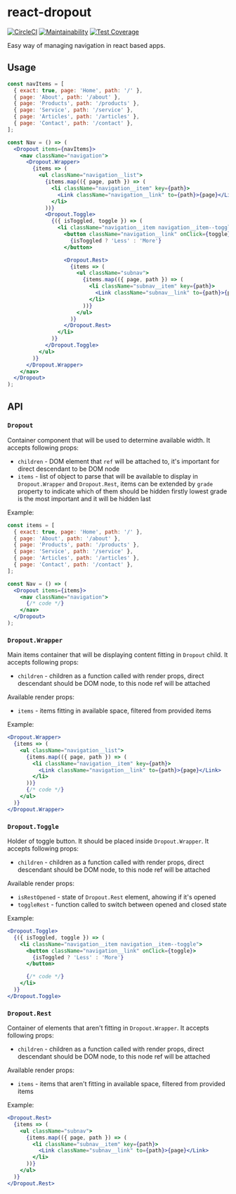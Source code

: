 # react-dropout

[![CircleCI](https://circleci.com/gh/pawelnvk/react-dropout.svg?style=svg)](https://circleci.com/gh/pawelnvk/react-dropout)
[![Maintainability](https://api.codeclimate.com/v1/badges/886513e64fc6fbc107a7/maintainability)](https://codeclimate.com/github/pawelnvk/react-dropout/maintainability)
[![Test Coverage](https://api.codeclimate.com/v1/badges/886513e64fc6fbc107a7/test_coverage)](https://codeclimate.com/github/pawelnvk/react-dropout/test_coverage)

Easy way of managing navigation in react based apps.

## Usage
```jsx
const navItems = [
  { exact: true, page: 'Home', path: '/' },
  { page: 'About', path: '/about' },
  { page: 'Products', path: '/products' },
  { page: 'Service', path: '/service' },
  { page: 'Articles', path: '/articles' },
  { page: 'Contact', path: '/contact' },
];

const Nav = () => (
  <Dropout items={navItems}>
    <nav className="navigation">
      <Dropout.Wrapper>
        {items => (
          <ul className="navigation__list">
            {items.map(({ page, path }) => (
              <li className="navigation__item" key={path}>
                <Link className="navigation__link" to={path}>{page}</Link>
              </li>
            ))}
            <Dropout.Toggle>
              {({ isToggled, toggle }) => (
                <li className="navigation__item navigation__item--toggle">
                  <button className="navigation__link" onClick={toggle}>
                    {isToggled ? 'Less' : 'More'}
                  </button>

                  <Dropout.Rest>
                    {items => (
                      <ul className="subnav">
                        {items.map(({ page, path }) => (
                          <li className="subnav__item" key={path}>
                            <Link className="subnav__link" to={path}>{page}</Link>
                          </li>
                        ))}
                      </ul>
                    )}
                  </Dropout.Rest>
                </li>
              )}
            </Dropout.Toggle>
          </ul>
        )}
      </Dropout.Wrapper>
    </nav>
  </Dropout>
);
```

## API

### `Dropout`
Container component that will be used to determine available width. It accepts following props:

- `children` - DOM element that `ref` will be attached to, it's important for direct descendant to be DOM node
- `items` - list of object to parse that will be available to display in `Dropout.Wrapper` and `Dropout.Rest`, items can be extended by `grade` property to indicate which of them should be hidden firstly lowest grade is the most important and it will be hidden last

Example:

```jsx
const items = [
  { exact: true, page: 'Home', path: '/' },
  { page: 'About', path: '/about' },
  { page: 'Products', path: '/products' },
  { page: 'Service', path: '/service' },
  { page: 'Articles', path: '/articles' },
  { page: 'Contact', path: '/contact' },
];

const Nav = () => (
  <Dropout items={items}>
    <nav className="navigation">
      {/* code */}
    </nav>
  </Dropout>
);
```

### `Dropout.Wrapper`
Main items container that will be displaying content fitting in `Dropout` child. It accepts following props:

- `children` - children as a function called with render props, direct descendant should be DOM node, to this node ref will be attached

Available render props:

- `items` - items fitting in available space, filtered from provided items

Example:

```jsx
<Dropout.Wrapper>
  {items => (
    <ul className="navigation__list">
      {items.map(({ page, path }) => (
        <li className="navigation__item" key={path}>
          <Link className="navigation__link" to={path}>{page}</Link>
        </li>
      ))}
      {/* code */}
    </ul>
  )}
</Dropout.Wrapper>
```

### `Dropout.Toggle`
Holder of toggle button. It should be placed inside `Dropout.Wrapper`. It accepts following props:

- `children` - children as a function called with render props, direct descendant should be DOM node, to this node ref will be attached

Available render props:

- `isRestOpened` - state of `Dropout.Rest` element, ahowing if it's opened
- `toggleRest` - function called to switch between opened and closed state

Example:

```jsx
<Dropout.Toggle>
  {({ isToggled, toggle }) => (
    <li className="navigation__item navigation__item--toggle">
      <button className="navigation__link" onClick={toggle}>
        {isToggled ? 'Less' : 'More'}
      </button>

      {/* code */}
    </li>
  )}
</Dropout.Toggle>
```

### `Dropout.Rest`
Container of elements that aren't fitting in `Dropout.Wrapper`. It accepts following props:

- `children` - children as a function called with render props, direct descendant should be DOM node, to this node ref will be attached

Available render props:

- `items` - items that aren't fitting in available space, filtered from provided items

Example:

```jsx
<Dropout.Rest>
  {items => (
    <ul className="subnav">
      {items.map(({ page, path }) => (
        <li className="subnav__item" key={path}>
          <Link className="subnav__link" to={path}>{page}</Link>
        </li>
      ))}
    </ul>
  )}
</Dropout.Rest>
```
